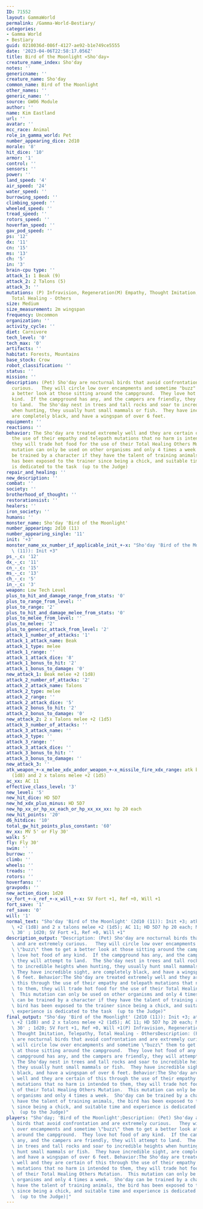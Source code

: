 ```yaml
---
ID: 71552
layout: GammaWorld
permalink: /Gamma-World-Bestiary/
categories:
- Gamma World
- Bestiary
guid: 0210036d-086f-4127-ae92-b1e749ce5555
date: '2023-04-06T22:58:17.056Z'
title: Bird of the Moonlight «Sho'day»
creature_name_index: Sho'day
notes: ''
genericname: ''
creature_name: Sho'day
common_name: Bird of the Moonlight
other_names: ''
generic_name: ''
source: GW06 Module
author: ''
name: Kim Eastland
url: ''
avatar: ''
mcc_race: Animal
role_in_gamma_world: Pet
number_appearing_dice: 2d10
morale: '8'
hit_dice: '10'
armor: '1'
control: ''
sensors: ''
power: ''
land_speed: '4'
air_speed: '24'
water_speed: ''
burrowing_speed: ''
climbing_speed: ''
wheeled_speed: ''
tread_speed: ''
rotors_speed: ''
hoverfan_speed: ''
gav_pod_speed: ''
ps: '12'
dx: '11'
cn: '15'
ms: '13'
ch: '5'
in: '3'
brain-cpu type: ''
attack_1: 1 Beak (9)
attack_2: 2 Talons (5)
attack_3: ''
mutations: (P) Infravision, Regeneration(M) Empathy, Thought Imitation, Telepathy,
  Total Healing - Others
size: Medium
size_measurement: 2m wingspan
frequency: Uncommon
organization: ''
activity_cycle: ''
diet: Carnivore
tech_level: '0'
tech_max: '0'
artifacts: ''
habitat: Forests, Mountains
base_stock: Crow
robot_classification: ''
status: ''
mission: ''
description: (Pet) Sho'day are nocturnal birds that avoid confrontation and are extremely
  curious.   They will circle low over encampments and sometime "buzz" them to get
  a better look at those sitting around the campground.  They love hot food of any
  kind.  If the campground has any, and the campers are friendly, they will attempt
  to land.  The Sho'day nest in trees and tall rocks and soar to incredible heights
  when hunting, they usually hunt small mammals or fish.  They have incredible sight,
  are completely black, and have a wingspan of over 6 feet.
equipment: ''
reactions: ''
behavior: The Sho'day are treated extremely well and they are certain of this through
  the use of their empathy and telepath mutations that no harm is intended to them,
  they will trade hot food for the use of their Total Healing Others Mutation.  This
  mutation can only be used on other organisms and only 4 times a week.  Sho'day can
  be trained by a character if they have the talent of training animals, the bird
  has been exposed to the trainer since being a chick, and suitable time and experience
  is dedicated to the task  (up to the Judge)
repair_and_healing: ''
new_description: ''
combat: ''
society: ''
brotherhood_of_thought: ''
restorationsist: ''
healers: ''
iron_society: ''
humans: ''
monster_name: Sho'day 'Bird of the Moonlight'
number_appearing: 2d10 (11)
number_appearing_single: '11'
init: '+3'
monster_name_xx_number_if_applicable_init_+-x: "Sho'day 'Bird of the Moonlight' (2d10\
  \ (11)): Init +3"
ps_-_c: '12'
dx_-_c: '11'
cn_-_c: '15'
ms_-_c: '13'
ch_-_c: '5'
in_-_c: '3'
weapon: Low Tech Level
plus_to_hit_and_damage_range_from_stats: '0'
plus_to_range_from_level: ''
plus_to_range: '2'
plus_to_hit_and_damage_melee_from_stats: '0'
plus_to_melee_from_level: ''
plus_to_melee: '2'
plus_to_generic_attack_from_level: '2'
attack_1_number_of_attacks: '1'
attack_1_attack_name: Beak
attack_1_type: melee
attack_1_range: ''
attack_1_attack_dice: '8'
attack_1_bonus_to_hit: '2'
attack_1_bonus_to_damage: '0'
new_attack_1: Beak melee +2 (1d8)
attack_2_number_of_attacks: '2'
attack_2_attack_name: Talons
attack_2_type: melee
attack_2_range: ''
attack_2_attack_dice: '5'
attack_2_bonus_to_hit: '2'
attack_2_bonus_to_damage: '0'
new_attack_2: 2 x Talons melee +2 (1d5)
attack_3_number_of_attacks: ''
attack_3_attack_name: ''
attack_3_type: ''
attack_3_range: ''
attack_3_attack_dice: ''
attack_3_bonus_to_hit: ''
attack_3_bonus_to_damage: ''
new_attack_3: ''
atk_weapon_+-x_melee_xdx_andor_weapon_+-x_missile_fire_xdx_range: atk beak melee +2
  (1d8) and 2 x talons melee +2 (1d5)
ac_xx: AC 11
effective_class_level: '3'
new_level: '5'
new_hit_dice: HD 5D7
new_hd_xdx_plus_minus: HD 5D7
new_hp_xx_or_hp_xx_each_or_hp_xx_xx_xx: hp 20 each
new_hit_points: '20'
d6_hitdice: '10'
total_gw_hit_points_plus_constant: '60'
mv_xx: MV 5' or Fly 30'
walk: 5'
fly: Fly 30'
swim: ''
burrow: ''
climb: ''
wheels: ''
treads: ''
rotors: ''
hoverfans: ''
gravpods: ''
new_action_dice: 1d20
sv_fort_+-x_ref_+-x_will_+-x: SV Fort +1, Ref +0, Will +1
fort_save: '1'
ref_save: '0'
will: '1'
normal_text: "Sho'day 'Bird of the Moonlight' (2d10 (11)): Init +3; atk beak melee\
  \ +2 (1d8) and 2 x talons melee +2 (1d5); AC 11; HD 5D7 hp 20 each; MV 5' or Fly\
  \ 30' ; 1d20; SV Fort +1, Ref +0, Will +1"
description_output: "Description: (Pet) Sho'day are nocturnal birds that avoid confrontation\
  \ and are extremely curious.   They will circle low over encampments and sometime\
  \ \"buzz\" them to get a better look at those sitting around the campground.  They\
  \ love hot food of any kind.  If the campground has any, and the campers are friendly,\
  \ they will attempt to land.  The Sho'day nest in trees and tall rocks and soar\
  \ to incredible heights when hunting, they usually hunt small mammals or fish. \
  \ They have incredible sight, are completely black, and have a wingspan of over\
  \ 6 feet. Behavior:The Sho'day are treated extremely well and they are certain of\
  \ this through the use of their empathy and telepath mutations that no harm is intended\
  \ to them, they will trade hot food for the use of their Total Healing Others Mutation.\
  \  This mutation can only be used on other organisms and only 4 times a week.  Sho'day\
  \ can be trained by a character if they have the talent of training animals, the\
  \ bird has been exposed to the trainer since being a chick, and suitable time and\
  \ experience is dedicated to the task  (up to the Judge)"
final_output: "Sho'day 'Bird of the Moonlight' (2d10 (11)): Init +3; atk beak melee\
  \ +2 (1d8) and 2 x talons melee +2 (1d5); AC 11; HD 5D7 hp 20 each; MV 5' or Fly\
  \ 30' ; 1d20; SV Fort +1, Ref +0, Will +1(P) Infravision, Regeneration(M) Empathy,\
  \ Thought Imitation, Telepathy, Total Healing - OthersDescription: (Pet) Sho'day\
  \ are nocturnal birds that avoid confrontation and are extremely curious.   They\
  \ will circle low over encampments and sometime \"buzz\" them to get a better look\
  \ at those sitting around the campground.  They love hot food of any kind.  If the\
  \ campground has any, and the campers are friendly, they will attempt to land. \
  \ The Sho'day nest in trees and tall rocks and soar to incredible heights when hunting,\
  \ they usually hunt small mammals or fish.  They have incredible sight, are completely\
  \ black, and have a wingspan of over 6 feet. Behavior:The Sho'day are treated extremely\
  \ well and they are certain of this through the use of their empathy and telepath\
  \ mutations that no harm is intended to them, they will trade hot food for the use\
  \ of their Total Healing Others Mutation.  This mutation can only be used on other\
  \ organisms and only 4 times a week.  Sho'day can be trained by a character if they\
  \ have the talent of training animals, the bird has been exposed to the trainer\
  \ since being a chick, and suitable time and experience is dedicated to the task\
  \  (up to the Judge)"
players: "Sho'day; 'Bird of the Moonlight';Description: (Pet) Sho'day are nocturnal\
  \ birds that avoid confrontation and are extremely curious.   They will circle low\
  \ over encampments and sometime \"buzz\" them to get a better look at those sitting\
  \ around the campground.  They love hot food of any kind.  If the campground has\
  \ any, and the campers are friendly, they will attempt to land.  The Sho'day nest\
  \ in trees and tall rocks and soar to incredible heights when hunting, they usually\
  \ hunt small mammals or fish.  They have incredible sight, are completely black,\
  \ and have a wingspan of over 6 feet. Behavior:The Sho'day are treated extremely\
  \ well and they are certain of this through the use of their empathy and telepath\
  \ mutations that no harm is intended to them, they will trade hot food for the use\
  \ of their Total Healing Others Mutation.  This mutation can only be used on other\
  \ organisms and only 4 times a week.  Sho'day can be trained by a character if they\
  \ have the talent of training animals, the bird has been exposed to the trainer\
  \ since being a chick, and suitable time and experience is dedicated to the task\
  \  (up to the Judge)|"
---
```

</br>
